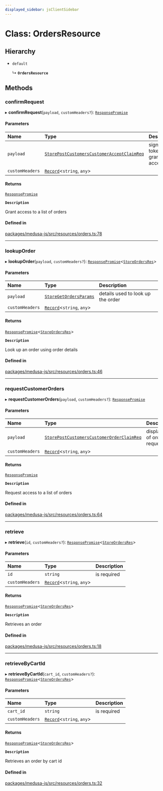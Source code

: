 ```yaml
---
displayed_sidebar: jsClientSidebar
---
```


# Class: OrdersResource

## Hierarchy

- `default`

  ↳ **`OrdersResource`**

## Methods

### confirmRequest

▸ **confirmRequest**(`payload`, `customHeaders?`): [`ResponsePromise`](../modules/internal-12.md#responsepromise)

#### Parameters

| Name | Type | Description |
| :------ | :------ | :------ |
| `payload` | [`StorePostCustomersCustomerAcceptClaimReq`](internal-8.internal.StorePostCustomersCustomerAcceptClaimReq.md) | signed token to grant access |
| `customHeaders` | [`Record`](../modules/internal.md#record)<`string`, `any`\> |  |

#### Returns

[`ResponsePromise`](../modules/internal-12.md#responsepromise)

**`Description`**

Grant access to a list of orders

#### Defined in

[packages/medusa-js/src/resources/orders.ts:78](https://github.com/medusajs/medusa/blob/c4ac5e6959/packages/medusa-js/src/resources/orders.ts#L78)

___

### lookupOrder

▸ **lookupOrder**(`payload`, `customHeaders?`): [`ResponsePromise`](../modules/internal-12.md#responsepromise)<[`StoreOrdersRes`](../modules/internal-8.internal.md#storeordersres)\>

#### Parameters

| Name | Type | Description |
| :------ | :------ | :------ |
| `payload` | [`StoreGetOrdersParams`](internal-8.internal.StoreGetOrdersParams.md) | details used to look up the order |
| `customHeaders` | [`Record`](../modules/internal.md#record)<`string`, `any`\> |  |

#### Returns

[`ResponsePromise`](../modules/internal-12.md#responsepromise)<[`StoreOrdersRes`](../modules/internal-8.internal.md#storeordersres)\>

**`Description`**

Look up an order using order details

#### Defined in

[packages/medusa-js/src/resources/orders.ts:46](https://github.com/medusajs/medusa/blob/c4ac5e6959/packages/medusa-js/src/resources/orders.ts#L46)

___

### requestCustomerOrders

▸ **requestCustomerOrders**(`payload`, `customHeaders?`): [`ResponsePromise`](../modules/internal-12.md#responsepromise)

#### Parameters

| Name | Type | Description |
| :------ | :------ | :------ |
| `payload` | [`StorePostCustomersCustomerOrderClaimReq`](internal-8.internal.StorePostCustomersCustomerOrderClaimReq.md) | display ids of orders to request |
| `customHeaders` | [`Record`](../modules/internal.md#record)<`string`, `any`\> |  |

#### Returns

[`ResponsePromise`](../modules/internal-12.md#responsepromise)

**`Description`**

Request access to a list of orders

#### Defined in

[packages/medusa-js/src/resources/orders.ts:64](https://github.com/medusajs/medusa/blob/c4ac5e6959/packages/medusa-js/src/resources/orders.ts#L64)

___

### retrieve

▸ **retrieve**(`id`, `customHeaders?`): [`ResponsePromise`](../modules/internal-12.md#responsepromise)<[`StoreOrdersRes`](../modules/internal-8.internal.md#storeordersres)\>

#### Parameters

| Name | Type | Description |
| :------ | :------ | :------ |
| `id` | `string` | is required |
| `customHeaders` | [`Record`](../modules/internal.md#record)<`string`, `any`\> |  |

#### Returns

[`ResponsePromise`](../modules/internal-12.md#responsepromise)<[`StoreOrdersRes`](../modules/internal-8.internal.md#storeordersres)\>

**`Description`**

Retrieves an order

#### Defined in

[packages/medusa-js/src/resources/orders.ts:18](https://github.com/medusajs/medusa/blob/c4ac5e6959/packages/medusa-js/src/resources/orders.ts#L18)

___

### retrieveByCartId

▸ **retrieveByCartId**(`cart_id`, `customHeaders?`): [`ResponsePromise`](../modules/internal-12.md#responsepromise)<[`StoreOrdersRes`](../modules/internal-8.internal.md#storeordersres)\>

#### Parameters

| Name | Type | Description |
| :------ | :------ | :------ |
| `cart_id` | `string` | is required |
| `customHeaders` | [`Record`](../modules/internal.md#record)<`string`, `any`\> |  |

#### Returns

[`ResponsePromise`](../modules/internal-12.md#responsepromise)<[`StoreOrdersRes`](../modules/internal-8.internal.md#storeordersres)\>

**`Description`**

Retrieves an order by cart id

#### Defined in

[packages/medusa-js/src/resources/orders.ts:32](https://github.com/medusajs/medusa/blob/c4ac5e6959/packages/medusa-js/src/resources/orders.ts#L32)
